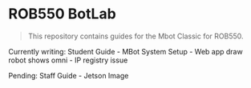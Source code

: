 # ROB550 BotLab

> This repository contains guides for the Mbot Classic for ROB550.

Currently writing: Student Guide - MBot System Setup
    - Web app draw robot shows omni
    - IP registry issue

Pending: Staff Guide - Jetson Image
